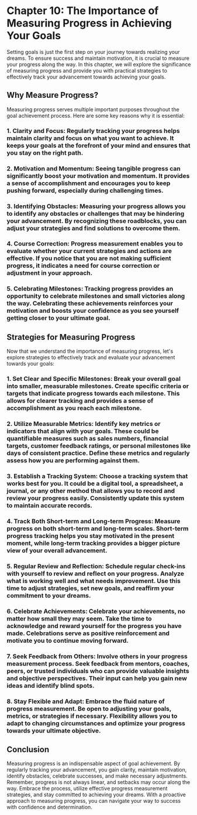 Chapter 10: The Importance of Measuring Progress in Achieving Your Goals
========================================================================

Setting goals is just the first step on your journey towards realizing your dreams. To ensure success and maintain motivation, it is crucial to measure your progress along the way. In this chapter, we will explore the significance of measuring progress and provide you with practical strategies to effectively track your advancement towards achieving your goals.

**Why Measure Progress?**
-------------------------

Measuring progress serves multiple important purposes throughout the goal achievement process. Here are some key reasons why it is essential:

### 1. **Clarity and Focus**: Regularly tracking your progress helps maintain clarity and focus on what you want to achieve. It keeps your goals at the forefront of your mind and ensures that you stay on the right path.

### 2. **Motivation and Momentum**: Seeing tangible progress can significantly boost your motivation and momentum. It provides a sense of accomplishment and encourages you to keep pushing forward, especially during challenging times.

### 3. **Identifying Obstacles**: Measuring your progress allows you to identify any obstacles or challenges that may be hindering your advancement. By recognizing these roadblocks, you can adjust your strategies and find solutions to overcome them.

### 4. **Course Correction**: Progress measurement enables you to evaluate whether your current strategies and actions are effective. If you notice that you are not making sufficient progress, it indicates a need for course correction or adjustment in your approach.

### 5. **Celebrating Milestones**: Tracking progress provides an opportunity to celebrate milestones and small victories along the way. Celebrating these achievements reinforces your motivation and boosts your confidence as you see yourself getting closer to your ultimate goal.

**Strategies for Measuring Progress**
-------------------------------------

Now that we understand the importance of measuring progress, let's explore strategies to effectively track and evaluate your advancement towards your goals:

### 1. **Set Clear and Specific Milestones**: Break your overall goal into smaller, measurable milestones. Create specific criteria or targets that indicate progress towards each milestone. This allows for clearer tracking and provides a sense of accomplishment as you reach each milestone.

### 2. **Utilize Measurable Metrics**: Identify key metrics or indicators that align with your goals. These could be quantifiable measures such as sales numbers, financial targets, customer feedback ratings, or personal milestones like days of consistent practice. Define these metrics and regularly assess how you are performing against them.

### 3. **Establish a Tracking System**: Choose a tracking system that works best for you. It could be a digital tool, a spreadsheet, a journal, or any other method that allows you to record and review your progress easily. Consistently update this system to maintain accurate records.

### 4. **Track Both Short-term and Long-term Progress**: Measure progress on both short-term and long-term scales. Short-term progress tracking helps you stay motivated in the present moment, while long-term tracking provides a bigger picture view of your overall advancement.

### 5. **Regular Review and Reflection**: Schedule regular check-ins with yourself to review and reflect on your progress. Analyze what is working well and what needs improvement. Use this time to adjust strategies, set new goals, and reaffirm your commitment to your dreams.

### 6. **Celebrate Achievements**: Celebrate your achievements, no matter how small they may seem. Take the time to acknowledge and reward yourself for the progress you have made. Celebrations serve as positive reinforcement and motivate you to continue moving forward.

### 7. **Seek Feedback from Others**: Involve others in your progress measurement process. Seek feedback from mentors, coaches, peers, or trusted individuals who can provide valuable insights and objective perspectives. Their input can help you gain new ideas and identify blind spots.

### 8. **Stay Flexible and Adapt**: Embrace the fluid nature of progress measurement. Be open to adjusting your goals, metrics, or strategies if necessary. Flexibility allows you to adapt to changing circumstances and optimize your progress towards your ultimate objective.

Conclusion
----------

Measuring progress is an indispensable aspect of goal achievement. By regularly tracking your advancement, you gain clarity, maintain motivation, identify obstacles, celebrate successes, and make necessary adjustments. Remember, progress is not always linear, and setbacks may occur along the way. Embrace the process, utilize effective progress measurement strategies, and stay committed to achieving your dreams. With a proactive approach to measuring progress, you can navigate your way to success with confidence and determination.
